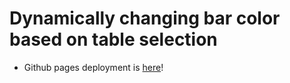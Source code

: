 # Dynamically changing bar color based on table selection

- Github pages deployment is [here](https://daac.es/data-tidying/assignment3/)!